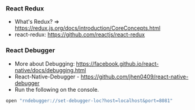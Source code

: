 ### React Redux 
* What's Redux? => https://redux.js.org/docs/introduction/CoreConcepts.html
* react-redux: https://github.com/reactjs/react-redux

### React Debugger
* More about Debugging: https://facebook.github.io/react-native/docs/debugging.html
* React-Native-Debugger - https://github.com/jhen0409/react-native-debugger
* Run the following on the console.
```bash
open "rndebugger://set-debugger-loc?host=localhost&port=8081"
```